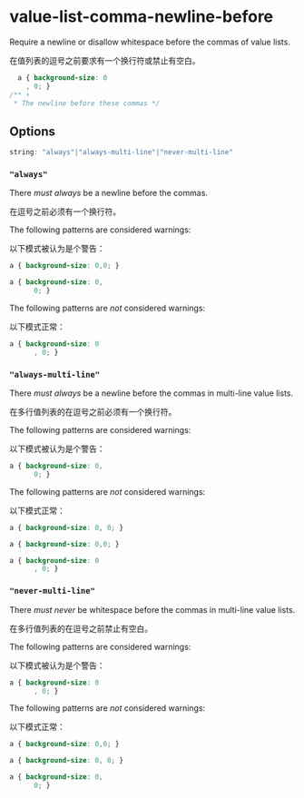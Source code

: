 # value-list-comma-newline-before

Require a newline or disallow whitespace before the commas of value lists.

在值列表的逗号之前要求有一个换行符或禁止有空白。

```css
  a { background-size: 0
    , 0; }
/** ↑
 * The newline before these commas */
```

## Options

```js
string: "always"|"always-multi-line"|"never-multi-line"
```

### `"always"`

There *must always* be a newline before the commas.

在逗号之前必须有一个换行符。

The following patterns are considered warnings:

以下模式被认为是个警告：

```css
a { background-size: 0,0; }
```

```css
a { background-size: 0,
      0; }
```

The following patterns are *not* considered warnings:

以下模式正常：

```css
a { background-size: 0
      , 0; }
```

### `"always-multi-line"`

There *must always* be a newline before the commas in multi-line value lists.

在多行值列表的在逗号之前必须有一个换行符。

The following patterns are considered warnings:

以下模式被认为是个警告：

```css
a { background-size: 0,
      0; }
```

The following patterns are *not* considered warnings:

以下模式正常：

```css
a { background-size: 0, 0; }
```

```css
a { background-size: 0,0; }
```

```css
a { background-size: 0
      , 0; }
```

### `"never-multi-line"`

There *must never* be whitespace before the commas in multi-line value lists.

在多行值列表的在逗号之前禁止有空白。

The following patterns are considered warnings:

以下模式被认为是个警告：

```css
a { background-size: 0
      , 0; }
```

The following patterns are *not* considered warnings:

以下模式正常：

```css
a { background-size: 0,0; }
```

```css
a { background-size: 0, 0; }
```

```css
a { background-size: 0,
      0; }
```
